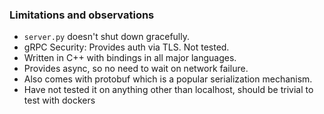 ### Limitations and observations
- `server.py` doesn't shut down gracefully.
- gRPC Security: Provides auth via TLS.  Not tested.
- Written in C++ with bindings in all major languages.
- Provides async, so no need to wait on network failure.
- Also comes with protobuf which is a popular serialization mechanism.
- Have not tested it on anything other than localhost, should be trivial to
  test with dockers
